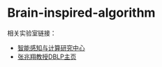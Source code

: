 # Brain-inspired-algorithm
相关实验室链接：
- [智能感知与计算研究中心](https://zhaoxiangzhang.net/Research/)
- [张兆翔教授DBLP主页](https://dblp.uni-trier.de/pid/55/2285.html)

